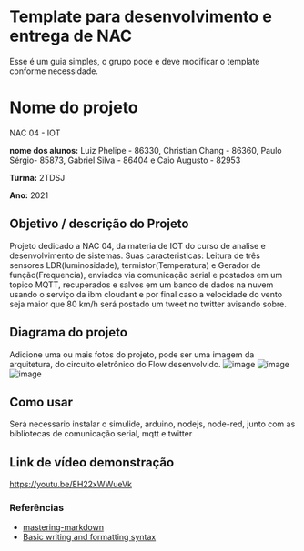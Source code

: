 # Template para desenvolvimento e entrega de NAC

Esse é um guia simples, o grupo pode e deve modificar o template conforme necessidade. 

# Nome do projeto
NAC 04 -  IOT

**nome dos alunos:**
Luiz Phelipe - 86330,
Christian Chang - 86360,
Paulo Sérgio- 85873,
Gabriel Silva - 86404 e 
Caio Augusto - 82953

**Turma:**
2TDSJ

**Ano:**
2021

## Objetivo / descrição do Projeto
Projeto dedicado a NAC 04, da materia de IOT do curso de analise e desenvolvimento de sistemas. Suas caracteristicas: Leitura de três sensores LDR(luminosidade), termistor(Temperatura) e Gerador de função(Frequencia), enviados via comunicação serial e postados em um topico MQTT, recuperados e salvos em um banco de dados na nuvem usando o serviço da ibm cloudant e por final caso a velocidade do vento seja maior que 80 km/h será postado um tweet no twitter avisando sobre.  

## Diagrama do projeto

Adicione uma ou mais fotos do projeto, pode ser uma imagem da arquitetura, do circuito eletrônico do Flow desenvolvido. 
![image](https://user-images.githubusercontent.com/58408056/130545174-21f1f9f2-7ee5-42cd-bf26-00e4c8ba2cf3.png)
![image](https://user-images.githubusercontent.com/58408056/130545191-d421157a-621a-462c-b218-80c1fbfb1050.png)
![image](https://user-images.githubusercontent.com/58408056/130545216-2734ea3d-1f23-4011-a868-e05421228582.png)


## Como usar 

Será necessario instalar o simulide, arduino, nodejs, node-red, junto com as bibliotecas de comunicação serial, mqtt e twitter


## Link de vídeo demonstração
https://youtu.be/EH22xWWueVk


### Referências 

* [mastering-markdown](https://guides.github.com/features/mastering-markdown/)
* [Basic writing and formatting syntax](https://docs.github.com/en/github/writing-on-github/getting-started-with-writing-and-formatting-on-github/basic-writing-and-formatting-syntax)
